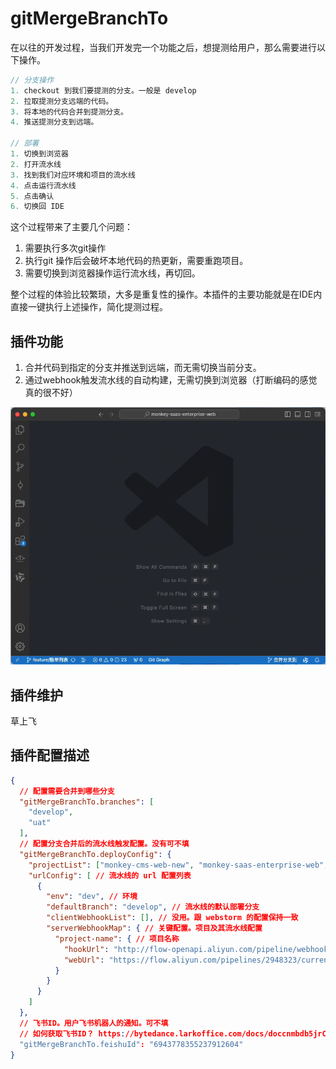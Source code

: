 # gitMergeBranchTo

在以往的开发过程，当我们开发完一个功能之后，想提测给用户，那么需要进行以下操作。

``` javascript
// 分支操作
1. checkout 到我们要提测的分支。一般是 develop
2. 拉取提测分支远端的代码。
3. 将本地的代码合并到提测分支。
4. 推送提测分支到远端。

// 部署
1. 切换到浏览器
2. 打开流水线
3. 找到我们对应环境和项目的流水线
4. 点击运行流水线
5. 点击确认
6. 切换回 IDE
```

这个过程带来了主要几个问题：

1. 需要执行多次git操作
2. 执行git 操作后会破坏本地代码的热更新，需要重跑项目。
3. 需要切换到浏览器操作运行流水线，再切回。

整个过程的体验比较繁琐，大多是重复性的操作。本插件的主要功能就是在IDE内直接一键执行上述操作，简化提测过程。

## 插件功能

1. 合并代码到指定的分支并推送到远端，而无需切换当前分支。
2. 通过webhook触发流水线的自动构建，无需切换到浏览器（打断编码的感觉真的很不好）

![](./images/flow.gif)

## 插件维护

草上飞

## 插件配置描述

``` json
{
  // 配置需要合并到哪些分支
  "gitMergeBranchTo.branches": [
    "develop",
    "uat"
  ],
  // 配置分支合并后的流水线触发配置。没有可不填
  "gitMergeBranchTo.deployConfig": {
    "projectList": ["monkey-cms-web-new", "monkey-saas-enterprise-web", "monkey-saas-web"], // 没用。跟 webstorm 的配置保持一致
    "urlConfig": [ // 流水线的 url 配置列表
      {
        "env": "dev", // 环境
        "defaultBranch": "develop", // 流水线的默认部署分支
        "clientWebhookList": [], // 没用。跟 webstorm 的配置保持一致
        "serverWebhookMap": { // 关键配置。项目及其流水线配置
          "project-name": { // 项目名称
            "hookUrl": "http://flow-openapi.aliyun.com/pipeline/webhook/IQJpnlAfnzicJul0WIKK", // 触发的 webhook 地址
            "webUrl": "https://flow.aliyun.com/pipelines/2948323/current" // 流水线地址，方便触发后查看流水线状态。可不填
          }
        }
      }
    ]
  },
  // 飞书ID。用户飞书机器人的通知。可不填
  // 如何获取飞书ID？ https://bytedance.larkoffice.com/docs/doccnmbdb5jrCesYGpdSdIZcRDg
  "gitMergeBranchTo.feishuId": "6943778355237912604"
}
```
